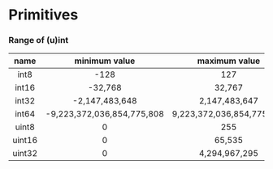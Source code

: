 # Primitives

### Range of (u)int

|name|minimum value|maximum value|
|:---:|:---:|:---:|
|int8|-128|127|
|int16|-32,768|32,767|
|int32|-2,147,483,648|2,147,483,647|
|int64|-9,223,372,036,854,775,808|9,223,372,036,854,775,807|
|uint8|0|255|
|uint16|0|65,535|
|uint32|0|4,294,967,295|